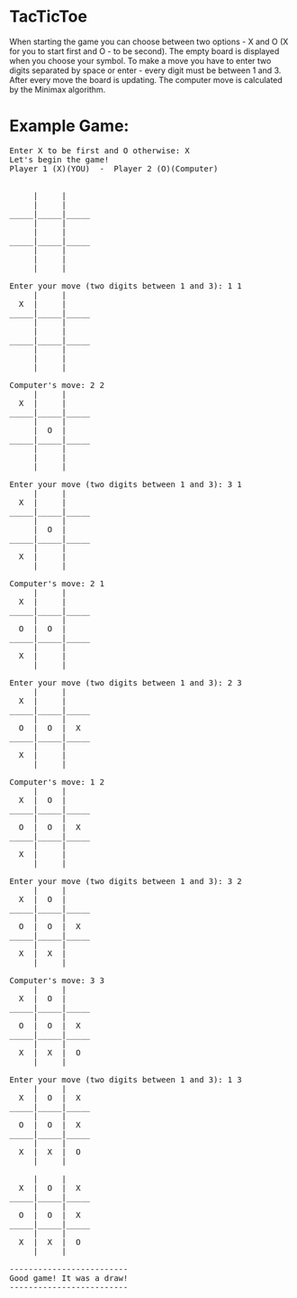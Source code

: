 # TacTicToe

When starting the game you can choose between two options - 
X and O (X for you to start first and O - to be second).
The empty board is displayed when you choose your symbol.
To make a move you have to enter two digits separated by space
or enter - every digit must be between 1 and 3.
After every move the board is updating.
The computer move is calculated by the Minimax algorithm.

# Example Game: 

<pre>
Enter X to be first and O otherwise: X
Let's begin the game!
Player 1 (X)(YOU)  -  Player 2 (O)(Computer)


     |     |
     |     |
_____|_____|_____
     |     |
     |     |
_____|_____|_____
     |     |
     |     |
     |     |

Enter your move (two digits between 1 and 3): 1 1
     |     |
  X  |     |
_____|_____|_____
     |     |
     |     |
_____|_____|_____
     |     |
     |     |
     |     |

Computer's move: 2 2
     |     |
  X  |     |
_____|_____|_____
     |     |
     |  O  |
_____|_____|_____
     |     |
     |     |
     |     |

Enter your move (two digits between 1 and 3): 3 1
     |     |
  X  |     |
_____|_____|_____
     |     |
     |  O  |
_____|_____|_____
     |     |
  X  |     |
     |     |

Computer's move: 2 1
     |     |
  X  |     |
_____|_____|_____
     |     |
  O  |  O  |
_____|_____|_____
     |     |
  X  |     |
     |     |

Enter your move (two digits between 1 and 3): 2 3
     |     |
  X  |     |
_____|_____|_____
     |     |
  O  |  O  |  X
_____|_____|_____
     |     |
  X  |     |
     |     |

Computer's move: 1 2
     |     |
  X  |  O  |
_____|_____|_____
     |     |
  O  |  O  |  X
_____|_____|_____
     |     |
  X  |     |
     |     |

Enter your move (two digits between 1 and 3): 3 2
     |     |
  X  |  O  |
_____|_____|_____
     |     |
  O  |  O  |  X
_____|_____|_____
     |     |
  X  |  X  |
     |     |

Computer's move: 3 3
     |     |
  X  |  O  |
_____|_____|_____
     |     |
  O  |  O  |  X
_____|_____|_____
     |     |
  X  |  X  |  O
     |     |

Enter your move (two digits between 1 and 3): 1 3
     |     |
  X  |  O  |  X
_____|_____|_____
     |     |
  O  |  O  |  X
_____|_____|_____
     |     |
  X  |  X  |  O
     |     |

     |     |
  X  |  O  |  X
_____|_____|_____
     |     |
  O  |  O  |  X
_____|_____|_____
     |     |
  X  |  X  |  O
     |     |

-------------------------
Good game! It was a draw!
-------------------------
</pre>
